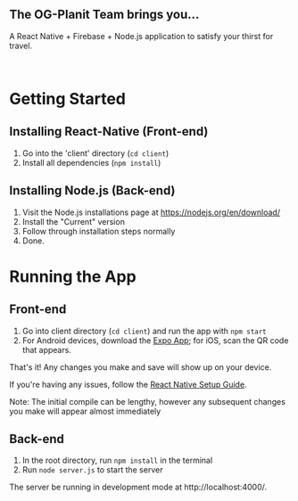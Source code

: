 ## The OG-Planit Team brings you...
A React Native + Firebase + Node.js application to satisfy your thirst for travel.

<br/>

# Getting Started
## Installing React-Native (Front-end)
1. Go into the 'client' directory (`cd client`) 
2. Install all dependencies (`npm install`)

## Installing Node.js (Back-end)
1. Visit the Node.js installations page at https://nodejs.org/en/download/
2. Install the "Current" version
3. Follow through installation steps normally
4. Done.

# Running the App
## Front-end
1. Go into client directory (`cd client`) and run the app with `npm start`
2. For Android devices, download the [Expo App](https://play.google.com/store/apps/details?id=host.exp.exponent&hl=en_CA); for iOS, scan the QR code that appears.

That's it! Any changes you make and save will show up on your device.

If you're having any issues, follow the [React Native Setup Guide](https://facebook.github.io/react-native/docs/getting-started.html).

Note: The initial compile can be lengthy, however any subsequent changes you make will appear almost immediately

## Back-end
1. In the root directory, run `npm install` in the terminal
2. Run `node server.js` to start the server

The server be running in development mode at http://localhost:4000/.
